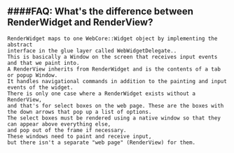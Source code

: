 ####FAQ: What's the difference between RenderWidget and RenderView?
---

    RenderWidget maps to one WebCore::Widget object by implementing the abstract
    interface in the glue layer called WebWidgetDelegate.. 
    This is basically a Window on the screen that receives input events and that we paint into.
    A RenderView inherits from RenderWidget and is the contents of a tab or popup Window.
    It handles navigational commands in addition to the painting and input events of the widget.
    There is only one case where a RenderWidget exists without a RenderView,
    and that's for select boxes on the web page. These are the boxes with the down arrows that pop up a list of options.
    The select boxes must be rendered using a native window so that they can appear above everything else,
    and pop out of the frame if necessary.
    These windows need to paint and receive input, 
    but there isn't a separate "web page" (RenderView) for them.